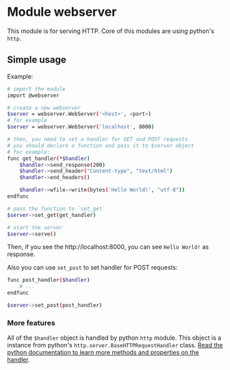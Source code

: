 # Module webserver
This module is for serving HTTP. Core of this modules are using python's `http`.

## Simple usage
Example:

```bash
# import the module
import @webserver

# create a new webserver
$server = webserver.WebServer('<host>', <port>)
# for example
$server = webserver.WebServer('localhost', 8000)

# then, you need to set a handler for GET and POST requests
# you should declare a function and pass it to $server object
# for example:
func get_handler(*$handler)
    $handler->send_response(200)
    $handler->send_header("Content-type", "text/html")
    $handler->end_headers()

    $handler->wfile->write(bytes('Hello World!', "utf-8"))
endfunc

# pass the function to `set_get`
$server->set_get(get_handler)

# start the server
$server->serve()
```

Then, if you see the http://localhost:8000, you can see `Hello World!` as response.

Also you can use `set_post` to set handler for POST requests:

```bash
func post_handler($handler)
    # ...
endfunc

$server->set_post(post_handler)
```

### More features
All of the `$handler` object is handled by python `http` module. This object is a instance from python's `http.server.BaseHTTPRequestHandler` class. [Read the python documentation to learn more methods and properties on the handler](https://docs.python.org/3/library/http.server.html).
